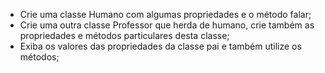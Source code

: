 * Crie uma classe Humano com algumas propriedades e o método falar;
* Crie uma outra classe Professor que herda de humano, crie também as propriedades e métodos particulares desta classe;
* Exiba os valores das propriedades da classe pai e também utilize os métodos;